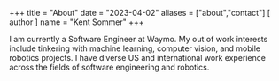 +++
title = "About"
date = "2023-04-02"
aliases = ["about","contact"]
[ author ]
  name = "Kent Sommer"
+++

I am currently a Software Engineer at Waymo. My out of work interests include tinkering with machine learning, computer vision, and mobile robotics projects. I have diverse US and international work experience across the fields of software engineering and robotics.
